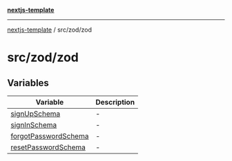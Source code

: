 [**nextjs-template**](../../../README.md)

---

[nextjs-template](../../../README.md) / src/zod/zod

# src/zod/zod

## Variables

| Variable                                                  | Description |
| --------------------------------------------------------- | ----------- |
| [signUpSchema](variables/signUpSchema.md)                 | -           |
| [signInSchema](variables/signInSchema.md)                 | -           |
| [forgotPasswordSchema](variables/forgotPasswordSchema.md) | -           |
| [resetPasswordSchema](variables/resetPasswordSchema.md)   | -           |
